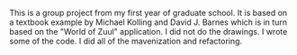 This is a group project from my first year of graduate school. It is based on a textbook example by Michael Kolling and David J. Barnes which is in turn based on the "World of Zuul" application. I did not do the drawings. I wrote some of the code. I did all of the mavenization and refactoring.
